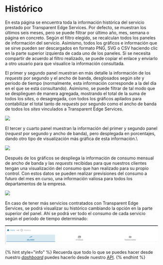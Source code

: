 # Histórico

En esta página se encuentra toda la información histórica del servicio prestado por Transparent Edge Services. Por defecto, se muestran los últimos seis meses, pero se puede filtrar por último año, mes, semana o página en concreto. Según el filtro elegido, se recalculan todos los paneles de información del servicio. Asimismo, todos los gráficos e información que se sirve pueden ser descargados en formato PNG, SVG o CSV haciendo clic en la parte superior izquierda de cada uno de los paneles. Si se necesita compartir de acuerdo al filtro realizado, se puede copiar el enlace y enviarlo a otro usuario para que visualice la información consultada.

El primer y segundo panel muestran en más detalle la información de los _requests_ por segundo y el ancho de banda, desglosados según _site_ y periodo de tiempo (normalmente, esta información corresponde a la del día en el que se está consultando). Asimismo, se puede filtrar de tal modo que se desplieguen de manera agregada, mostrando el total de la suma de todos los _sites,_ o desagregada, con todos los gráficos apilados para contabilizar el total tanto de _requests_ por segundo como el ancho de banda de todos los _sites_ vinculados a Transparent Edge Services.



![](<../../.gitbook/assets/historico1 (1).png>)

El tercer y cuarto panel muestran la información del primer y segundo panel (_request_ por segundo y ancho de banda), pero desplegada en porcentajes, dando otro tipo de visualización más gráfica de esta información.\


![](../../.gitbook/assets/historico2.png)

Después de los gráficos se despliega la información de consumo mensual de ancho de banda y las _requests_ recibidas para que nuestros clientes tengan una visualización del consumo que han realizado para su propio control. Con estos datos se pueden realizar previsiones del consumo a futuro del mes en curso, una información valiosa para todos los departamentos de la empresa.

![](../../.gitbook/assets/historico3.png)

En caso de tener más servicios contratados con Transparent Edge Services, se podrá visualizar su histórico cambiando la opción en la parte superior del panel. Ahí se podrá ver todo el consumo de cada servicio según el periodo de tiempo determinado:

![](<../../.gitbook/assets/image (2) (1).png>)



{% hint style="info" %}
Recuerda que todo lo que se puedes hacer desde nuestro [_dashboard_](https://dashboard.transparetncdn.com) puedes hacerlo desde nuestro [API](../faq/glosario/api.md).
{% endhint %}
